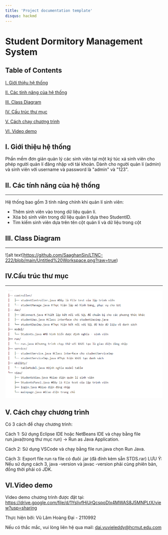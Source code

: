 ```yaml
---
title: 'Project documentation template'
disqus: hackmd
---
```


Student Dormitory Management System
===


## Table of Contents

[I. Giới thiệu hệ thống](#introduce)

[II. Các tính năng của hệ thống](#feature)

[III. Class Diagram](#classDiagram)

[IV. Cấu trúc thư mục](#structure)

[V. Cách chạy chương trình](#run)

[VI. Video demo](#demo)

## I. Giới thiệu hệ thống

Phần mềm đơn giản quản lý các sinh viên tại một ký túc xá sinh viên cho phép người quản lí đăng nhập với tài khoản. Dành cho người quản lí (admin) và sinh viên với username và password là "admin" và "123".



## II. Các tính năng của hệ thống
---
Hệ thống bao gồm 3 tính năng chính khi quản lí sinh viên:
- Thêm sinh viên vào trong dữ liệu quản lí.
- Xóa bỏ sinh viên trong dữ liệu quản lí dựa theo StudentID.
- Tìm kiếm sinh viên dựa trên tên cột quản lí và dữ liệu trong cột

## III. Class Diagram
---
![alt text]https://github.com/SaaghanSin/LTNC-222/blob/main/Untitled%20Workspace.png?raw=true)

## IV.Cấu trúc thư mục
---
![alt text](https://github.com/SaaghanSin/LTNC-222/blob/main/tree.png?raw=true)

## V. Cách chạy chương trình
Có 3 cách để chạy chương trình:

Cách 1: Sử dụng Eclipse IDE hoặc NetBeans IDE và chạy bằng file run.java(trong thư mục run) -> Run as Java Application.

Cách 2: Sử dụng VSCode và chạy bằng file run.java chọn Run Java.

Cách 3: Export file run ra file có đuôi .jar (đã đính kèm sẵn STDS.rar)
LƯU Ý: Nếu sử dụng cách 3, java -version và javac -version phải cùng phiên bản, đồng thời phải có JDK.
## VI.Video demo
Video demo chương trình được đặt tại:
https://drive.google.com/file/d/1YslivfHiUrQcspoDlx4MWAS8J5MNPLtX/view?usp=sharing

Thực hiện bởi:
Vũ Lâm Hoàng Đại - 2110992

Nếu có thắc mắc, vui lòng liên hệ qua mail: dai.vuvieleddy@hcmut.edu.com
